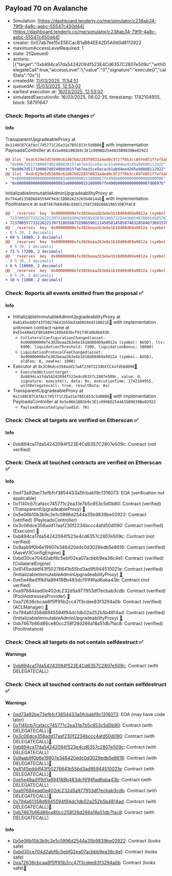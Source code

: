 ## Payload 70 on Avalanche

- Simulation: [https://dashboard.tenderly.co/me/simulator/c238ab34-79f9-4a8c-aebc-55547c450d44](https://dashboard.tenderly.co/me/simulator/c238ab34-79f9-4a8c-aebc-55547c450d44)
- creator: 0x57ab7ee15cE5ECacB1aB84EE42D5A9d0d8112922
- maximumAccessLevelRequired: 1
- state: 2(Queued)
- actions: [{"target":"0xb894ca17da54242094f523E4Cd6357C2807e509c","withDelegateCall":true,"accessLevel":1,"value":"0","signature":"execute()","callData":"0x"}]
- createdAt: [11/03/2025, 11:54:51](https://snowtrace.io/tx/0xfecd5d62f0b6e66b738bb247525c14d86705417698f1ba32a3841290b78b4278)
- queuedAt: [15/03/2025, 12:53:02](https://snowtrace.io/tx/0x8b7287d65fa5e68ed76ef44d2837e5f00d2d6377cb7c80a06fff387ca34fbb29)
- earliest execution at: [16/03/2025, 12:53:02](https://www.epochconverter.com/countdown?q=1742129582)
- simulatedExecutionAt: 16/03/2025, 06:02:35, timestamp: 1742104955, block: 58791647
### Check: Reports all state changes :white_check_mark:

#### Info


TransparentUpgradeableProxy at `0x1140CB7CAfAcC745771C2Ea31e7B5C653c5d0B80`[:ghost:](https://github.com/bgd-labs/aave-address-book "GovernanceV3Avalanche.PAYLOADS_CONTROLLER") with implementation PayloadsController at `0x5e06b10B3b9c3E1c0996D2544A35B9839Be02922`
```diff
@@ Slot `0xdc629e5d55690c61d87bb2283f8033a4ed0c9727f0b3cc897e051f7afda800a5` @@
- "0x0067d517100067d0248b020157ab7ee15ce5ecacb1ab84ee42d5a9d0d8112922"
+ "0x0067d517100067d0248b030157ab7ee15ce5ecacb1ab84ee42d5a9d0d8112922"
@@ Slot `0xdc629e5d55690c61d87bb2283f8033a4ed0c9727f0b3cc897e051f7afda800a6` @@
- "0x000000000000000000093a8000000151800067fe490b00000000000000000000"
+ "0x000000000000000000093a8000000151800067fe490b00000000000067d6697b"
```

InitializableImmutableAdminUpgradeabilityProxy at `0x794a61358D6845594F94dc1DB02A252b5b4814aD`[:ghost:](https://github.com/bgd-labs/aave-address-book "AaveV3Avalanche.POOL") with implementation PoolInstance at `0xB7467b66d86cE80CC258f28D266A18A51DB7FAC8`
```diff
@@ `_reserves` key `0x00000000efe302beaa2b3e6e1b18d08d69a9012a (symbol: AUSD).configuration.data` @@
- 7237005577332262213973186563042995819287619057225443605487860145857673297920
+ 7237005577332262213973186568751986590111458581458587483285840736915784997620
@@ `_reserves` key `0x00000000efe302beaa2b3e6e1b18d08d69a9012a (symbol: AUSD).configuration.data_decoded.ltv` @@
- 0 % [0, 2 decimals]
+ 69 % [6900, 2 decimals]
@@ `_reserves` key `0x00000000efe302beaa2b3e6e1b18d08d69a9012a (symbol: AUSD).configuration.data_decoded.liquidationThreshold` @@
- 0 % [0, 2 decimals]
+ 72 % [7200, 2 decimals]
@@ `_reserves` key `0x00000000efe302beaa2b3e6e1b18d08d69a9012a (symbol: AUSD).configuration.data_decoded.liquidationBonus` @@
- 0 % [0, 2 decimals]
+ 6 % [10600, 2 decimals]
@@ `_reserves` key `0x00000000efe302beaa2b3e6e1b18d08d69a9012a (symbol: AUSD).configuration.data_decoded.liquidationProtocolFee` @@
- 0 % [0, 2 decimals]
+ 10 % [1000, 2 decimals]
```


### Check: Reports all events emitted from the proposal :white_check_mark:

#### Info

- InitializableImmutableAdminUpgradeabilityProxy at `0x8145eddDf43f50276641b55bd3AD95944510021E`[:ghost:](https://github.com/bgd-labs/aave-address-book "AaveV3Avalanche.POOL_CONFIGURATOR") with implementation unknown contract name at `0xE5e48Ad1F9D1A894188b483DcF91f4FaD6AbA43b`
  - `CollateralConfigurationChanged(asset: 0x00000000efe302beaa2b3e6e1b18d08d69a9012a (symbol: AUSD), ltv: 6900, liquidationThreshold: 7200, liquidationBonus: 10600)`
  - `LiquidationProtocolFeeChanged(asset: 0x00000000efe302beaa2b3e6e1b18d08d69a9012a (symbol: AUSD), oldFee: 0, newFee: 1000)`
- Executor at `0x3C06dce358add17aAf230f2234bCCC4afd50d090`[:ghost:](https://github.com/bgd-labs/aave-address-book "AaveV2Avalanche.POOL_ADMIN, AaveV3Avalanche.ACL_ADMIN, GovernanceV3Avalanche.EXECUTOR_LVL_1")
  - `ExecutedAction(target: 0xb894ca17da54242094f523e4cd6357c2807e509c, value: 0, signature: execute(), data: 0x, executionTime: 1742104955, withDelegatecall: true, resultData: 0x)`
- TransparentUpgradeableProxy at `0x1140CB7CAfAcC745771C2Ea31e7B5C653c5d0B80`[:ghost:](https://github.com/bgd-labs/aave-address-book "GovernanceV3Avalanche.PAYLOADS_CONTROLLER") with implementation PayloadsController at `0x5e06b10B3b9c3E1c0996D2544A35B9839Be02922`
  - `PayloadExecuted(payloadId: 70)`

### Check: Check all targets are verified on Etherscan :white_check_mark:

#### Info

- 0xb894ca17da54242094f523E4Cd6357C2807e509c: Contract (not verified) 

### Check: Check all touched contracts are verified on Etherscan :white_check_mark:

#### Info

- 0xd73a92be73efbfcf3854433a5fcbabf9c1316073: EOA (verification not applicable)
- 0x1140cb7cafacc745771c2ea31e7b5c653c5d0b80: Contract (verified) (TransparentUpgradeableProxy) [:ghost:](https://github.com/bgd-labs/aave-address-book "GovernanceV3Avalanche.PAYLOADS_CONTROLLER")
- 0x5e06b10b3b9c3e1c0996d2544a35b9839be02922: Contract (verified) (PayloadsController) 
- 0x3c06dce358add17aaf230f2234bccc4afd50d090: Contract (verified) (Executor) [:ghost:](https://github.com/bgd-labs/aave-address-book "AaveV2Avalanche.POOL_ADMIN, AaveV3Avalanche.ACL_ADMIN, GovernanceV3Avalanche.EXECUTOR_LVL_1")
- 0xb894ca17da54242094f523e4cd6357c2807e509c: Contract (not verified) 
- 0x9aab9f0b6e19907e346420edc0d3029edb5e8616: Contract (verified) (AaveV3ConfigEngine) [:ghost:](https://github.com/bgd-labs/aave-address-book "AaveV3Avalanche.CONFIG_ENGINE")
- 0xbd30ce704d2abf8c5ebf02ea07acbbb9ea36c4e1: Contract (verified) (CollateralEngine) 
- 0x8145edddf43f50276641b55bd3ad95944510021e: Contract (verified) (InitializableImmutableAdminUpgradeabilityProxy) [:ghost:](https://github.com/bgd-labs/aave-address-book "AaveV3Avalanche.POOL_CONFIGURATOR")
- 0xe5e48ad1f9d1a894188b483dcf91f4fad6aba43b: Contract (not verified) 
- 0xa97684ead0e402dc232d5a977953df7ecbab3cdb: Contract (verified) (PoolAddressesProvider) [:ghost:](https://github.com/bgd-labs/aave-address-book "AaveV3Avalanche.POOL_ADDRESSES_PROVIDER")
- 0xa72636cbcaa8f5ff95b2cc47f3cdee83f3294a0b: Contract (verified) (ACLManager) [:ghost:](https://github.com/bgd-labs/aave-address-book "AaveV3Avalanche.ACL_MANAGER")
- 0x794a61358d6845594f94dc1db02a252b5b4814ad: Contract (verified) (InitializableImmutableAdminUpgradeabilityProxy) [:ghost:](https://github.com/bgd-labs/aave-address-book "AaveV3Avalanche.POOL")
- 0xb7467b66d86ce80cc258f28d266a18a51db7fac8: Contract (verified) (PoolInstance) 

### Check: Check all targets do not contain selfdestruct :white_check_mark:

#### Warnings

- [0xb894ca17da54242094f523E4Cd6357C2807e509c](https://snowtrace.io/address/0xb894ca17da54242094f523E4Cd6357C2807e509c): Contract (with DELEGATECALL)

### Check: Check all touched contracts do not contain selfdestruct :white_check_mark:

#### Warnings

- [0xd73a92be73efbfcf3854433a5fcbabf9c1316073](https://snowtrace.io/address/0xd73a92be73efbfcf3854433a5fcbabf9c1316073): EOA (may have code later)
- [0x1140cb7cafacc745771c2ea31e7b5c653c5d0b80](https://snowtrace.io/address/0x1140cb7cafacc745771c2ea31e7b5c653c5d0b80): Contract (with DELEGATECALL)[:ghost:](https://github.com/bgd-labs/aave-address-book "GovernanceV3Avalanche.PAYLOADS_CONTROLLER")
- [0x3c06dce358add17aaf230f2234bccc4afd50d090](https://snowtrace.io/address/0x3c06dce358add17aaf230f2234bccc4afd50d090): Contract (with DELEGATECALL)[:ghost:](https://github.com/bgd-labs/aave-address-book "AaveV2Avalanche.POOL_ADMIN, AaveV3Avalanche.ACL_ADMIN, GovernanceV3Avalanche.EXECUTOR_LVL_1")
- [0xb894ca17da54242094f523e4cd6357c2807e509c](https://snowtrace.io/address/0xb894ca17da54242094f523e4cd6357c2807e509c): Contract (with DELEGATECALL)
- [0x9aab9f0b6e19907e346420edc0d3029edb5e8616](https://snowtrace.io/address/0x9aab9f0b6e19907e346420edc0d3029edb5e8616): Contract (with DELEGATECALL)[:ghost:](https://github.com/bgd-labs/aave-address-book "AaveV3Avalanche.CONFIG_ENGINE")
- [0x8145edddf43f50276641b55bd3ad95944510021e](https://snowtrace.io/address/0x8145edddf43f50276641b55bd3ad95944510021e): Contract (with DELEGATECALL)[:ghost:](https://github.com/bgd-labs/aave-address-book "AaveV3Avalanche.POOL_CONFIGURATOR")
- [0xe5e48ad1f9d1a894188b483dcf91f4fad6aba43b](https://snowtrace.io/address/0xe5e48ad1f9d1a894188b483dcf91f4fad6aba43b): Contract (with DELEGATECALL)
- [0xa97684ead0e402dc232d5a977953df7ecbab3cdb](https://snowtrace.io/address/0xa97684ead0e402dc232d5a977953df7ecbab3cdb): Contract (with DELEGATECALL)[:ghost:](https://github.com/bgd-labs/aave-address-book "AaveV3Avalanche.POOL_ADDRESSES_PROVIDER")
- [0x794a61358d6845594f94dc1db02a252b5b4814ad](https://snowtrace.io/address/0x794a61358d6845594f94dc1db02a252b5b4814ad): Contract (with DELEGATECALL)[:ghost:](https://github.com/bgd-labs/aave-address-book "AaveV3Avalanche.POOL")
- [0xb7467b66d86ce80cc258f28d266a18a51db7fac8](https://snowtrace.io/address/0xb7467b66d86ce80cc258f28d266a18a51db7fac8): Contract (with DELEGATECALL)

#### Info

- [0x5e06b10b3b9c3e1c0996d2544a35b9839be02922](https://snowtrace.io/address/0x5e06b10b3b9c3e1c0996d2544a35b9839be02922): Contract (looks safe)
- [0xbd30ce704d2abf8c5ebf02ea07acbbb9ea36c4e1](https://snowtrace.io/address/0xbd30ce704d2abf8c5ebf02ea07acbbb9ea36c4e1): Contract (looks safe)
- [0xa72636cbcaa8f5ff95b2cc47f3cdee83f3294a0b](https://snowtrace.io/address/0xa72636cbcaa8f5ff95b2cc47f3cdee83f3294a0b): Contract (looks safe)[:ghost:](https://github.com/bgd-labs/aave-address-book "AaveV3Avalanche.ACL_MANAGER")

